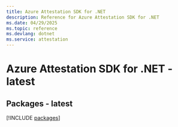 ```yaml
---
title: Azure Attestation SDK for .NET
description: Reference for Azure Attestation SDK for .NET
ms.date: 04/29/2025
ms.topic: reference
ms.devlang: dotnet
ms.service: attestation
---
```

# Azure Attestation SDK for .NET - latest
## Packages - latest
[!INCLUDE [packages](attestation-index.md)]